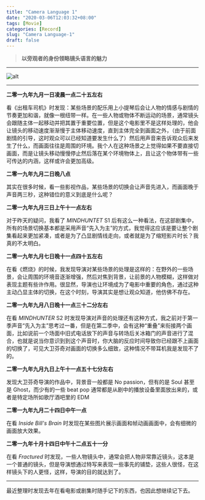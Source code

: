 ```yaml
---
title: "Camera Language 1"
date: "2020-03-06T12:03:32+08:00"
tags: [Movie]
categories: [Record]
slug: "Camera Language-1"
draft: false
---
```


> **以旁观者的身份领略镜头语言的魅力**

---

![alt](https://dawnblog-1300625500.cos.ap-guangzhou.myqcloud.com/images/20200306121142.png "Unsplash@murray")

---

**二零一九年九月一日凌晨一点二十五左右**

看《出租车司机》时发现：某些场景的配乐用上小提琴后会让人物的情感与剧情的节奏更加和谐，就像一根纽带一样。在一些人物或物体不断运动的场景，通常镜头会跟随主体一起移动并把其置于重要位置，但是这个电影里不是这样处理的，他会让镜头的移动速度渐渐慢于主体移动速度，直到主体完全到画面之外，（由于前面剧情的引导，这时观众可以已经知道要发生什么了）然后用声音来告诉观众后来发生了什么，而画面往往是周围的环境。我个人在这种场景之上觉得如果不要直接切画面，而是让镜头移动慢慢停止然后落在某个环境物体上，且让这个物体带有一些可传达的内涵，这样或许会更加高级。

**二零一九年九月二日晚八点**

其实在很多时候，看一些影视作品，某些场景的切换会让声音先进入，而画面晚于声音两三秒，这种错位的意义到底是什么呢？

**二零一九年九月三日上午十一点左右**

对于昨天的疑问，我看了 *MINDHUNTET* S1 后有这么一种看法，在这部剧集中，所有的场景切换基本都是采用声音“先入为主”的方式，我觉得这应该是要让整个剧集看起来更加紧凑，或者是为了凸显剧情线走向，或者就是为了缩短影片时长？我真的不太明白。

**二零一九年九月七日晚十一点四十五左右**

在看《燃烧》的时候，我发现导演对某些场景的处理是这样的：在野外的一些场景，会让周围的环境音逐渐增强，然后对焦到背景，让前景的人物模糊，这样做对表现主题有些许作用。很显然，导演也让环境成为了电影中重要的角色，通过这种主动凸显主体的切换，在这个时刻，导演其实是想让观众知道，他仿佛不存在。

**二零一九年九月八日晚十一点三十二分左右**

在看 *MINDHUNTER* S2 时发现导演对声音的处理还有这种方式，我之前对于第一季声音“先入为主”思考过一番，但是在第二季中，会有这种“重叠”来衔接两个画面，比如说前一个场面中旧式电话放下的声音与转场后关冰箱门的声音进行了混合，也就是说当你意识到到这个声音时，你大脑的反应时间导致你已经跟不上画面的切换了，可见大卫芬奇对画面的切换多么细致，这种情况不带耳机我是发现不了的。

**二零一九年九月九日上午十一点五十七分左右**

发现大卫芬奇导演的作品中，背景音一般都是 No passion，但有的是 Soul 甚至是 Ghost，而少有的一些 beat pop 通常都是从剧中的播放设备里面放出来的，或者是特定场所如歌厅酒吧里的 EDM

**二零一九年九月二十四日中午一点**

在看 *Inside Bill's Brain* 时发现在某些图片展示画面和帧动画画面中，会有细微的画面放大效果。

**二零一九年十月十四日中午十二点五十一分**

在看 *Fractured* 时发现，一些人物镜头中，通常会把人物非常靠近镜头，这本是一个普通的镜头，但是导演想通过特写来表现一些事先的铺垫，这些人很怪，在这样镜头下的人更怪，这样，导演的目的就达到了。

---

最近整理时发现去年在看电影或剧集时随手记下的东西，也因此想继续记下去。